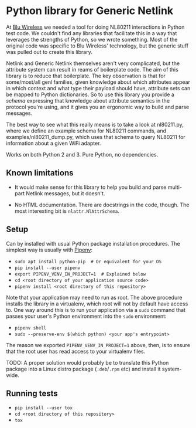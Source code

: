 # Python library for Generic Netlink

At [Blu Wireless](https://bluwireless.com/) we needed a tool for doing NL80211
interactions in Python test code. We couldn't find any libraries that
facilitate this in a way that leverages the strengths of Python, so we wrote
something. Most of the original code was specific to Blu Wireless' technology,
but the generic stuff was pulled out to create this library.

Netlink and Generic Netlink themselves aren't very complicated, but the
attribute system can result in reams of boilerplate code. The aim of this
library is to reduce that boilerplate. The key observation is that for
some/most/all genl families, given knowledge about which attributes appear in
which context and what type their payload should have, attribute sets can be
mapped to Python dictionaries. So to use this library you provide a _schema_
expressing that knowledge about attribute semantics in the protocol you're
using, and it gives you an ergonomic way to build and parse messages.

The best way to see what this really means is to take a look at nl80211.py,
where we define an example schema for NL80211 commands, and
examples/nl80211_dump.py, which uses that schema to query NL80211 for
information about a given WiFi adapter.

Works on both Python 2 and 3. Pure Python, no dependencies.

## Known limitations

- It would make sense for this library to help you build and parse multi-part
  Netlink messages, but it doesn't.

- No HTML documentation. There are docstrings in the code, though. The most
  interesting bit is `nlattr.NlAttrSchema`.

## Setup

Can by installed with usual Python package installation procedures. The
simplest way is usually with [Pipenv](https://docs.pipenv.org/en/latest/):

- `sudo apt install python-pip  # Or equivalent for your OS`
- `pip install --user pipenv`
- `export PIPENV_VENV_IN_PROJECT=1  # Explained below`
- `cd <root directory of your application source code>`
- `pipenv install <root directory of this repository>`

Note that your application may need to run as root. The above procedure 
installs the library in a virtualenv, which root will not by default have 
access to. One way around this is to run your application via a `sudo`
command that passes your user's Python environment into the `sudo` 
environment:

- `pipenv shell`
- `sudo --preserve-env $(which python) <your app's entrypoint>`

The reason we exported `PIPENV_VENV_IN_PROJECT=1` above, then, 
is to ensure that the root user has read access to your virtualenv files.

TODO: A proper solution would probably be to translate this Python package
into a Linux distro package (`.deb`/`.rpm` etc) and install it system-wide.

## Running tests

- `pip install --user tox`
- `cd <root directory of this repository>`
- `tox`
